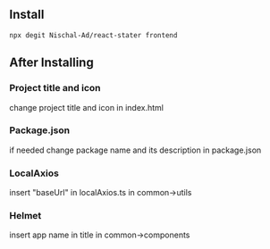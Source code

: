 ## Install
```
npx degit Nischal-Ad/react-stater frontend
```

## After Installing

### Project title and icon

change project title and icon in index.html

### Package.json

if needed change package name and its description in package.json

### LocalAxios

insert "baseUrl" in localAxios.ts in common->utils

### Helmet

insert app name in title in common->components
